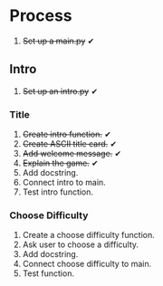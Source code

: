 # Process
1. ~~Set up a main.py~~ ✔
## Intro
1. ~~Set up an intro.py~~ ✔
### Title
1. ~~Create intro function.~~ ✔
2. ~~Create ASCII title card.~~ ✔
3. ~~Add welcome message.~~ ✔
4. ~~Explain the game.~~ ✔
5. Add docstring.
6. Connect intro to main.
7. Test intro function.
### Choose Difficulty
1. Create a choose difficulty function.
2. Ask user to choose a difficulty.
3. Add docstring.
4. Connect choose difficulty to main.
5. Test function.